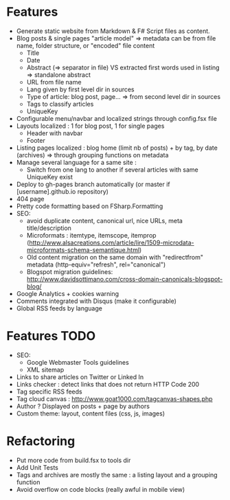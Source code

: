 # Features

* Generate static website from Markdown & F# Script files as content.
* Blog posts & single pages "article model" => metadata can be from file name, folder structure, or "encoded" file content
    * Title
    * Date
    * Abstract (=> separator in file) VS extracted first words used in listing => standalone abstract 
    * URL from file name
    * Lang given by first level dir in sources
    * Type of article: blog post, page... => from second level dir in sources
    * Tags to classify articles
    * UniqueKey
* Configurable menu/navbar and localized strings through config.fsx file
* Layouts localized : 1 for blog post, 1 for single pages
    * Header with navbar
    * Footer
* Listing pages localized : blog home (limit nb of posts) + by tag, by date (archives) => through grouping functions on metadata
* Manage several language for a same site :
    * Switch from one lang to another if several articles with same UniqueKey exist
* Deploy to gh-pages branch automatically (or master if [username].github.io repository)
* 404 page
* Pretty code formatting based on FSharp.Formatting 
* SEO: 
    * avoid duplicate content, canonical url, nice URLs, meta title/description
    * Microformats : itemtype, itemscope, itemprop (http://www.alsacreations.com/article/lire/1509-microdata-microformats-schema-semantique.html)
    * Old content migration on the same domain with "redirectfrom" metadata (http-equiv="refresh", rel="canonical")
    * Blogspot migration guidelines: http://www.davidsottimano.com/cross-domain-canonicals-blogspot-blog/
* Google Analytics + cookies warning
* Comments integrated with Disqus (make it configurable)
* Global RSS feeds by language

# Features TODO

* SEO:
    * Google Webmaster Tools guidelines
    * XML sitemap
* Links to share articles on Twitter or Linked In
* Links checker : detect links that does not return HTTP Code 200
* Tag specific RSS feeds
* Tag cloud canvas : http://www.goat1000.com/tagcanvas-shapes.php
* Author ? Displayed on posts + page by authors
* Custom theme: layout, content files (css, js, images)

# Refactoring

* Put more code from build.fsx to tools dir
* Add Unit Tests
* Tags and archives are mostly the same : a listing layout and a grouping function 
* Avoid overflow on code blocks (really awful in mobile view)
